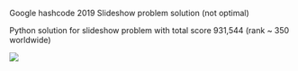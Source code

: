 Google hashcode 2019 Slideshow problem solution (not optimal)

Python solution for slideshow problem with total score 931,544 (rank ~ 350 worldwide)

<img src='https://i.imgur.com/FyizKgy.png'>
